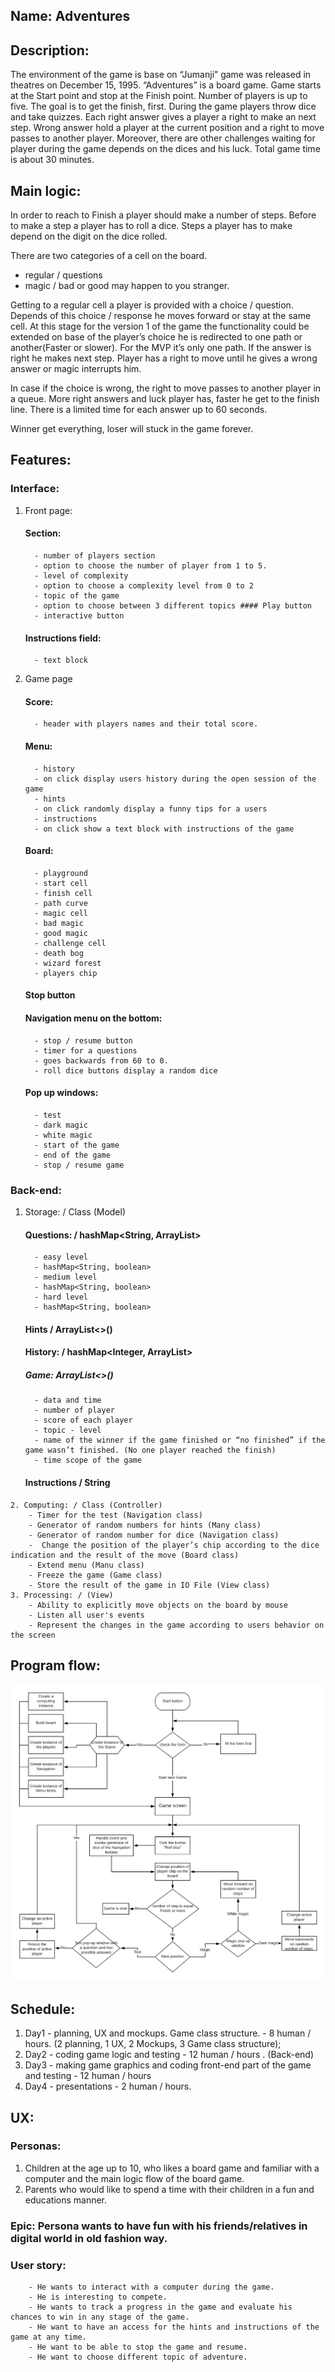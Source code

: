 ## Name: Adventures

## Description: 
The environment of the game is base on “Jumanji”  game was released in theatres on December 15, 1995. “Adventures” is a board game. Game starts at the Start point and stop at the Finish point. Number of players is up to five. The goal is to get the finish, first. During the game players throw dice and take quizzes. Each right answer gives a player a right to make an next step. Wrong answer hold a player at the current position and a right to move passes to another player. Moreover, there are other challenges waiting for player during the game depends on the dices and his luck. Total game time is about 30 minutes.

## Main logic: 
In order to reach to Finish a player should make a number of steps. Before to make a step a player has to roll a dice. Steps a player has to make depend on the digit on the dice rolled.

There are two categories of a cell on the board.

   - regular / questions
   - magic / bad or good may happen to you stranger.

Getting to a regular cell a player is provided with a choice / question. Depends of this choice / response he moves forward or stay at the same cell. At this stage for the version 1 of the game the functionality could be extended on base of the player’s choice he is redirected to one path or another(Faster or slower). For the MVP it’s only one path. If the answer is right he makes next step. Player has a right to move until he gives a wrong answer or magic interrupts him.

In case if the choice is wrong, the right to move passes to another player in a queue. More right answers and luck player has, faster he get to the finish line. There is a limited time for each answer up to 60 seconds.

Winner get everything, loser will stuck in the game forever.

## Features: 
  ### Interface:
   1. Front page: 
        #### Section:
            - number of players section 
            - option to choose the number of player from 1 to 5. 
            - level of complexity 
            - option to choose a complexity level from 0 to 2 
            - topic of the game 
            - option to choose between 3 different topics #### Play button 
            - interactive button 
        #### Instructions field:
            - text block
   2. Game page 
        #### Score:
            - header with players names and their total score. 
        #### Menu: 
            - history 
            - on click display users history during the open session of the game 
            - hints 
            - on click randomly display a funny tips for a users 
            - instructions 
            - on click show a text block with instructions of the game 
        #### Board: 
            - playground 
            - start cell 
            - finish cell 
            - path curve 
            - magic cell 
            - bad magic 
            - good magic 
            - challenge cell 
            - death bog 
            - wizard forest 
            - players chip 
        #### Stop button 
        #### Navigation menu on the bottom:
            - stop / resume button 
            - timer for a questions 
            - goes backwards from 60 to 0. 
            - roll dice buttons display a random dice 
        #### Pop up windows:
            - test 
            - dark magic 
            - white magic 
            - start of the game 
            - end of the game 
            - stop / resume game 
  ### Back-end: 
   1. Storage: / Class (Model) 
        #### Questions: / hashMap<String, ArrayList> 
            - easy level 
            - hashMap<String, boolean> 
            - medium level 
            - hashMap<String, boolean> 
            - hard level 
            - hashMap<String, boolean> 
        #### Hints / ArrayList<>()
        #### History: / hashMap<Integer, ArrayList> 
        ##### Game: ArrayList<>() 
            - data and time 
            - number of player 
            - score of each player 
            - topic - level 
            - name of the winner if the game finished or “no finished” if the game wasn’t finished. (No one player reached the finish) 
            - time scope of the game 
        #### Instructions / String 
    2. Computing: / Class (Controller) 
        - Timer for the test (Navigation class) 
        - Generator of random numbers for hints (Many class) 
        - Generator of random number for dice (Navigation class) 
        -  Change the position of the player’s chip according to the dice indication and the result of the move (Board class) 
        - Extend menu (Manu class) 
        - Freeze the game (Game class) 
        - Store the result of the game in IO File (View class) 
    3. Processing: / (View) 
        - Ability to explicitly move objects on the board by mouse 
        - Listen all user's events 
        - Represent the changes in the game according to users behavior on the screen

## Program flow:

![alt text](https://github.com/NovaXam/Adventures/blob/master/Planning/Adventures.png "Flow chart")

## Schedule:

   1. Day1 - planning, UX and mockups. Game class structure. - 8 human / hours. (2 planning, 1 UX, 2 Mockups, 3 Game class structure);
   2. Day2 - coding game logic and testing - 12 human / hours . (Back-end)
   3. Day3 - making game graphics and coding front-end part of the game and testing - 12 human / hours
   4. Day4 - presentations - 2 human / hours.

## UX: 
  ### Personas: 
   1. Children at the age up to 10, who likes a board game and familiar with a computer and the main logic flow of the board game. 
   2. Parents who would like to spend a time with their children in a fun and educations manner.

   ### Epic: Persona wants to have fun with his friends/relatives in digital world in old fashion way. 

   ### User story:
        - He wants to interact with a computer during the game. 
        - He is interesting to compete.
        - He wants to track a progress in the game and evaluate his chances to win in any stage of the game.
        - He want to have an access for the hints and instructions of the game at any time.
        - He want to be able to stop the game and resume.
        - He want to choose different topic of adventure.
